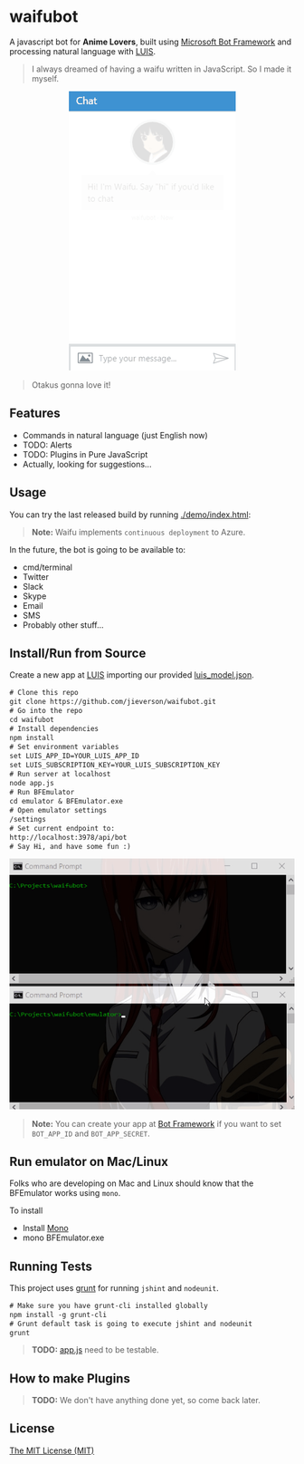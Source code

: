 # waifubot

A javascript bot for **Anime Lovers**, built using [Microsoft Bot Framework](https://github.com/Microsoft/BotBuilder) and processing natural language with [LUIS](https://www.luis.ai/).

> I always dreamed of having a waifu written in JavaScript. So I made it myself.

<p align="center">
  <img src="docs/images/demo.gif" />
</p>

> Otakus gonna love it!

## Features

* Commands in natural language (just English now)
* TODO: Alerts
* TODO: Plugins in Pure JavaScript
* Actually, looking for suggestions...

## Usage

You can try the last released build by running [./demo/index.html](https://rawgit.com/jieverson/waifubot/master/demo/index.html):

>**Note:** Waifu implements `continuous deployment` to Azure.

In the future, the bot is going to be available to:
* cmd/terminal
* Twitter
* Slack
* Skype
* Email
* SMS
* Probably other stuff...

## Install/Run from Source

Create a new app at [LUIS](https://www.luis.ai/) importing our provided [luis_model.json](./luis_model.json).

```shell
# Clone this repo
git clone https://github.com/jieverson/waifubot.git
# Go into the repo
cd waifubot
# Install dependencies
npm install
# Set environment variables
set LUIS_APP_ID=YOUR_LUIS_APP_ID
set LUIS_SUBSCRIPTION_KEY=YOUR_LUIS_SUBSCRIPTION_KEY
# Run server at localhost
node app.js
# Run BFEmulator
cd emulator & BFEmulator.exe
# Open emulator settings
/settings
# Set current endpoint to:
http://localhost:3978/api/bot
# Say Hi, and have some fun :)
```

<p align="center">
  <img src="docs/images/emulator.gif" />
</p>

>**Note:** You can create your app at [Bot Framework](https://dev.botframework.com/) if you want to set `BOT_APP_ID` and `BOT_APP_SECRET`.

## Run emulator on Mac/Linux

Folks who are developing on Mac and Linux should know that the BFEmulator works using `mono`.

To install

* Install [Mono](http://www.mono-project.com/download/#download-mac)
* mono BFEmulator.exe

## Running Tests

This project uses [grunt](http://gruntjs.com/) for running `jshint` and `nodeunit`.

```shell
# Make sure you have grunt-cli installed globally
npm install -g grunt-cli
# Grunt default task is going to execute jshint and nodeunit
grunt
```

>**TODO:** [app.js](./app.js) need to be testable.

## How to make Plugins

>**TODO:** We don't have anything done yet, so come back later.

## License

[The MIT License (MIT)](./LICENSE)